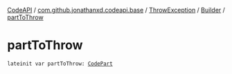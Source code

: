 [CodeAPI](../../../index.md) / [com.github.jonathanxd.codeapi.base](../../index.md) / [ThrowException](../index.md) / [Builder](index.md) / [partToThrow](.)

# partToThrow

`lateinit var partToThrow: `[`CodePart`](../../../com.github.jonathanxd.codeapi/-code-part/index.md)